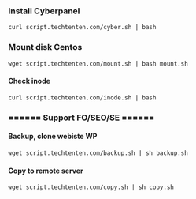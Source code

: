 ### Install Cyberpanel
```
curl script.techtenten.com/cyber.sh | bash
```
### Mount disk Centos
```
wget script.techtenten.com/mount.sh | bash mount.sh
```
#### Check inode
```
curl script.techtenten.com/inode.sh | bash
```
### ====== Support FO/SEO/SE ======
#### Backup, clone webiste WP
```
wget script.techtenten.com/backup.sh | sh backup.sh
```
#### Copy to remote server
```
wget script.techtenten.com/copy.sh | sh copy.sh
```

